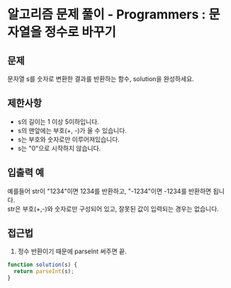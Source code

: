 # 알고리즘 문제 풀이 - Programmers : 문자열을 정수로 바꾸기

## 문제

문자열 s를 숫자로 변환한 결과를 반환하는 함수, solution을 완성하세요.<br>

## 제한사항

- s의 길이는 1 이상 5이하입니다.<br>
- s의 맨앞에는 부호(+, -)가 올 수 있습니다.<br>
- s는 부호와 숫자로만 이루어져있습니다.<br>
- s는 "0"으로 시작하지 않습니다.<br>

## 입출력 예

예를들어 str이 "1234"이면 1234를 반환하고, "-1234"이면 -1234를 반환하면 됩니다.<br>
str은 부호(+,-)와 숫자로만 구성되어 있고, 잘못된 값이 입력되는 경우는 없습니다.<br>

## 접근법

1. 정수 반환이기 때문에 parseInt 써주면 끝. <br>

```js
function solution(s) {
  return parseInt(s);
}
```
